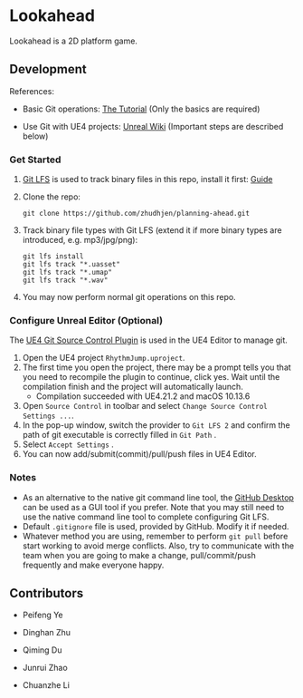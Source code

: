 # Lookahead

Lookahead is a 2D platform game.

## Development

References:

- Basic Git operations: [The Tutorial](https://git-scm.com/docs/gittutorial) (Only the basics are required)

- Use Git with UE4 projects: [Unreal Wiki](https://wiki.unrealengine.com/Git_source_control_(Tutorial)) (Important steps are described below)

### Get Started

1. [Git LFS](https://git-lfs.github.com/) is used to track binary files in this repo, install it first: [Guide](https://help.github.com/articles/installing-git-large-file-storage)

2. Clone the repo:

   ```
   git clone https://github.com/zhudhjen/planning-ahead.git
   ```

3. Track binary file types with Git LFS (extend it if more binary types are introduced, e.g. mp3/jpg/png):

   ```shell
   git lfs install
   git lfs track "*.uasset"
   git lfs track "*.umap"
   git lfs track "*.wav"
   ```

4. You may now perform normal git operations on this repo.

### Configure Unreal Editor (Optional)

The [UE4 Git Source Control Plugin](https://github.com/SRombauts/UE4GitPlugin) is used in the UE4 Editor to manage git.

1. Open the UE4 project `RhythmJump.uproject`.
2. The first time you open the project, there may be a prompt tells you that you need to recompile the plugin to continue, click yes. Wait until the compilation finish and the project will automatically launch. 
   - Compilation succeeded with UE4.21.2 and macOS 10.13.6 
3. Open `Source Control` in toolbar and select `Change Source Control Settings ...`.
4. In the pop-up window, switch the provider to `Git LFS 2` and confirm the path of git executable is correctly filled in `Git Path` .
5. Select `Accept Settings` .
6. You can now add/submit(commit)/pull/push files in UE4 Editor. 

### Notes

- As an alternative to the native git command line tool, the [GitHub Desktop](https://desktop.github.com/) can be used as a GUI tool if you prefer. Note that you may still need to use the native command line tool to complete configuring Git LFS. 
- Default `.gitignore` file is used, provided by GitHub. Modify it if needed.
- Whatever method you are using, remember to perform `git pull`  before start working to avoid merge conflicts. Also, try to communicate with the team when you are going to make a change,  pull/commit/push frequently and make everyone happy.

## Contributors

- Peifeng Ye

- Dinghan Zhu

- Qiming Du
- Junrui Zhao
- Chuanzhe Li